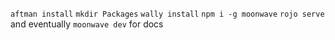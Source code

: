 `aftman install`
`mkdir Packages`
`wally install`
`npm i -g moonwave`
`rojo serve`  
and eventually
`moonwave dev` for docs